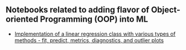 ## Notebooks related to adding flavor of Object-oriented Programming (OOP) into ML

* [Implementation of a linear regression class with various types of methods - fit, predict, metrics, diagnostics, and outlier plots](https://github.com/tirthajyoti/Machine-Learning-with-Python/blob/master/OOP_in_ML/Class_MyLinearRegression.ipynb)
